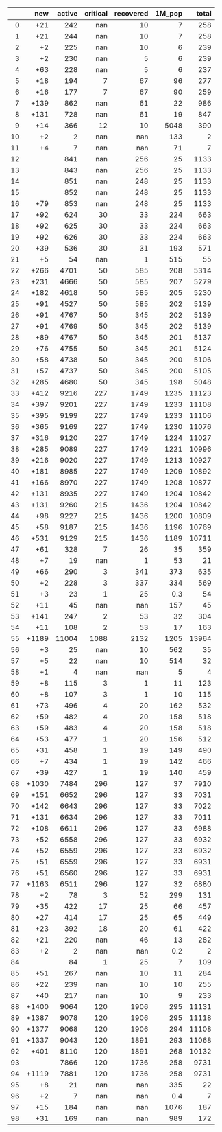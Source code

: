 |    |   new |   active |   critical |   recovered |   1M_pop |   total |
|---:|------:|---------:|-----------:|------------:|---------:|--------:|
|  0 |   +21 |      242 |        nan |          10 |      7   |     258 |
|  1 |   +21 |      244 |        nan |          10 |      7   |     258 |
|  2 |    +2 |      225 |        nan |          10 |      6   |     239 |
|  3 |    +2 |      230 |        nan |           5 |      6   |     239 |
|  4 |   +63 |      228 |        nan |           5 |      6   |     237 |
|  5 |   +18 |      194 |          7 |          67 |     96   |     277 |
|  6 |   +16 |      177 |          7 |          67 |     90   |     259 |
|  7 |  +139 |      862 |        nan |          61 |     22   |     986 |
|  8 |  +131 |      728 |        nan |          61 |     19   |     847 |
|  9 |   +14 |      366 |         12 |          10 |   5048   |     390 |
| 10 |    +2 |        2 |        nan |         nan |    133   |       2 |
| 11 |    +4 |        7 |        nan |         nan |     71   |       7 |
| 12 |       |      841 |        nan |         256 |     25   |    1133 |
| 13 |       |      843 |        nan |         256 |     25   |    1133 |
| 14 |       |      851 |        nan |         248 |     25   |    1133 |
| 15 |       |      852 |        nan |         248 |     25   |    1133 |
| 16 |   +79 |      853 |        nan |         248 |     25   |    1133 |
| 17 |   +92 |      624 |         30 |          33 |    224   |     663 |
| 18 |   +92 |      625 |         30 |          33 |    224   |     663 |
| 19 |   +92 |      626 |         30 |          33 |    224   |     663 |
| 20 |   +39 |      536 |         30 |          31 |    193   |     571 |
| 21 |    +5 |       54 |        nan |           1 |    515   |      55 |
| 22 |  +266 |     4701 |         50 |         585 |    208   |    5314 |
| 23 |  +231 |     4666 |         50 |         585 |    207   |    5279 |
| 24 |  +182 |     4618 |         50 |         585 |    205   |    5230 |
| 25 |   +91 |     4527 |         50 |         585 |    202   |    5139 |
| 26 |   +91 |     4767 |         50 |         345 |    202   |    5139 |
| 27 |   +91 |     4769 |         50 |         345 |    202   |    5139 |
| 28 |   +89 |     4767 |         50 |         345 |    201   |    5137 |
| 29 |   +76 |     4755 |         50 |         345 |    201   |    5124 |
| 30 |   +58 |     4738 |         50 |         345 |    200   |    5106 |
| 31 |   +57 |     4737 |         50 |         345 |    200   |    5105 |
| 32 |  +285 |     4680 |         50 |         345 |    198   |    5048 |
| 33 |  +412 |     9216 |        227 |        1749 |   1235   |   11123 |
| 34 |  +397 |     9201 |        227 |        1749 |   1233   |   11108 |
| 35 |  +395 |     9199 |        227 |        1749 |   1233   |   11106 |
| 36 |  +365 |     9169 |        227 |        1749 |   1230   |   11076 |
| 37 |  +316 |     9120 |        227 |        1749 |   1224   |   11027 |
| 38 |  +285 |     9089 |        227 |        1749 |   1221   |   10996 |
| 39 |  +216 |     9020 |        227 |        1749 |   1213   |   10927 |
| 40 |  +181 |     8985 |        227 |        1749 |   1209   |   10892 |
| 41 |  +166 |     8970 |        227 |        1749 |   1208   |   10877 |
| 42 |  +131 |     8935 |        227 |        1749 |   1204   |   10842 |
| 43 |  +131 |     9260 |        215 |        1436 |   1204   |   10842 |
| 44 |   +98 |     9227 |        215 |        1436 |   1200   |   10809 |
| 45 |   +58 |     9187 |        215 |        1436 |   1196   |   10769 |
| 46 |  +531 |     9129 |        215 |        1436 |   1189   |   10711 |
| 47 |   +61 |      328 |          7 |          26 |     35   |     359 |
| 48 |    +7 |       19 |        nan |           1 |     53   |      21 |
| 49 |   +66 |      290 |          3 |         341 |    373   |     635 |
| 50 |    +2 |      228 |          3 |         337 |    334   |     569 |
| 51 |    +3 |       23 |          1 |          25 |      0.3 |      54 |
| 52 |   +11 |       45 |        nan |         nan |    157   |      45 |
| 53 |  +141 |      247 |          2 |          53 |     32   |     304 |
| 54 |   +11 |      108 |          2 |          53 |     17   |     163 |
| 55 | +1189 |    11004 |       1088 |        2132 |   1205   |   13964 |
| 56 |    +3 |       25 |        nan |          10 |    562   |      35 |
| 57 |    +5 |       22 |        nan |          10 |    514   |      32 |
| 58 |    +1 |        4 |        nan |         nan |      5   |       4 |
| 59 |    +8 |      115 |          3 |           1 |     11   |     123 |
| 60 |    +8 |      107 |          3 |           1 |     10   |     115 |
| 61 |   +73 |      496 |          4 |          20 |    162   |     532 |
| 62 |   +59 |      482 |          4 |          20 |    158   |     518 |
| 63 |   +59 |      483 |          4 |          20 |    158   |     518 |
| 64 |   +53 |      477 |          1 |          20 |    156   |     512 |
| 65 |   +31 |      458 |          1 |          19 |    149   |     490 |
| 66 |    +7 |      434 |          1 |          19 |    142   |     466 |
| 67 |   +39 |      427 |          1 |          19 |    140   |     459 |
| 68 | +1030 |     7484 |        296 |         127 |     37   |    7910 |
| 69 |  +151 |     6652 |        296 |         127 |     33   |    7031 |
| 70 |  +142 |     6643 |        296 |         127 |     33   |    7022 |
| 71 |  +131 |     6634 |        296 |         127 |     33   |    7011 |
| 72 |  +108 |     6611 |        296 |         127 |     33   |    6988 |
| 73 |   +52 |     6558 |        296 |         127 |     33   |    6932 |
| 74 |   +52 |     6559 |        296 |         127 |     33   |    6932 |
| 75 |   +51 |     6559 |        296 |         127 |     33   |    6931 |
| 76 |   +51 |     6560 |        296 |         127 |     33   |    6931 |
| 77 | +1163 |     6511 |        296 |         127 |     32   |    6880 |
| 78 |    +2 |       78 |          3 |          52 |    299   |     131 |
| 79 |   +35 |      422 |         17 |          25 |     66   |     457 |
| 80 |   +27 |      414 |         17 |          25 |     65   |     449 |
| 81 |   +23 |      392 |         18 |          20 |     61   |     422 |
| 82 |   +21 |      220 |        nan |          46 |     13   |     282 |
| 83 |    +2 |        2 |        nan |         nan |      0.2 |       2 |
| 84 |       |       84 |          1 |          25 |      7   |     109 |
| 85 |   +51 |      267 |        nan |          10 |     11   |     284 |
| 86 |   +22 |      239 |        nan |          10 |     10   |     255 |
| 87 |   +40 |      217 |        nan |          10 |      9   |     233 |
| 88 | +1400 |     9064 |        120 |        1906 |    295   |   11131 |
| 89 | +1387 |     9078 |        120 |        1906 |    295   |   11118 |
| 90 | +1377 |     9068 |        120 |        1906 |    294   |   11108 |
| 91 | +1337 |     9043 |        120 |        1891 |    293   |   11068 |
| 92 |  +401 |     8110 |        120 |        1891 |    268   |   10132 |
| 93 |       |     7866 |        120 |        1736 |    258   |    9731 |
| 94 | +1119 |     7881 |        120 |        1736 |    258   |    9731 |
| 95 |    +8 |       21 |        nan |         nan |    335   |      22 |
| 96 |    +2 |        7 |        nan |         nan |      0.4 |       7 |
| 97 |   +15 |      184 |        nan |         nan |   1076   |     187 |
| 98 |   +31 |      169 |        nan |         nan |    989   |     172 |